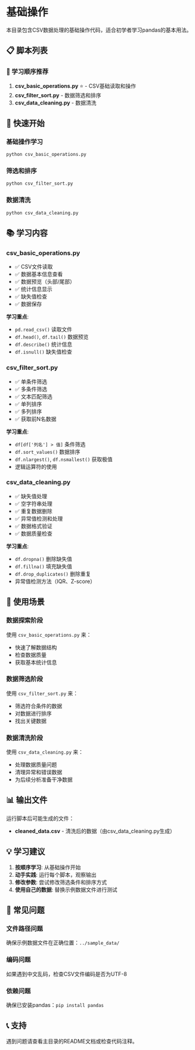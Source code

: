 # 基础操作

本目录包含CSV数据处理的基础操作代码，适合初学者学习pandas的基本用法。

## 📋 脚本列表

### 🎯 学习顺序推荐

1. **csv_basic_operations.py** ⭐ - CSV基础读取和操作
2. **csv_filter_sort.py** - 数据筛选和排序
3. **csv_data_cleaning.py** - 数据清洗

## 🚀 快速开始

### 基础操作学习
```bash
python csv_basic_operations.py
```

### 筛选和排序
```bash
python csv_filter_sort.py
```

### 数据清洗
```bash
python csv_data_cleaning.py
```

## 📚 学习内容

### csv_basic_operations.py
- ✅ CSV文件读取
- ✅ 数据基本信息查看
- ✅ 数据预览（头部/尾部）
- ✅ 统计信息显示
- ✅ 缺失值检查
- ✅ 数据保存

**学习重点**: 
- `pd.read_csv()` 读取文件
- `df.head()`, `df.tail()` 数据预览
- `df.describe()` 统计信息
- `df.isnull()` 缺失值检查

### csv_filter_sort.py
- ✅ 单条件筛选
- ✅ 多条件筛选
- ✅ 文本匹配筛选
- ✅ 单列排序
- ✅ 多列排序
- ✅ 获取前N名数据

**学习重点**:
- `df[df['列名'] > 值]` 条件筛选
- `df.sort_values()` 数据排序
- `df.nlargest()`, `df.nsmallest()` 获取极值
- 逻辑运算符的使用

### csv_data_cleaning.py
- ✅ 缺失值处理
- ✅ 空字符串处理
- ✅ 重复数据删除
- ✅ 异常值检测和处理
- ✅ 数据格式验证
- ✅ 数据质量检查

**学习重点**:
- `df.dropna()` 删除缺失值
- `df.fillna()` 填充缺失值
- `df.drop_duplicates()` 删除重复
- 异常值检测方法（IQR、Z-score）

## 🎯 使用场景

### 数据探索阶段
使用 `csv_basic_operations.py` 来：
- 快速了解数据结构
- 检查数据质量
- 获取基本统计信息

### 数据筛选阶段
使用 `csv_filter_sort.py` 来：
- 筛选符合条件的数据
- 对数据进行排序
- 找出关键数据

### 数据清洗阶段
使用 `csv_data_cleaning.py` 来：
- 处理数据质量问题
- 清理异常和错误数据
- 为后续分析准备干净数据

## 📊 输出文件

运行脚本后可能生成的文件：
- **cleaned_data.csv** - 清洗后的数据（由csv_data_cleaning.py生成）

## 💡 学习建议

1. **按顺序学习**: 从基础操作开始
2. **动手实践**: 运行每个脚本，观察输出
3. **修改参数**: 尝试修改筛选条件和排序方式
4. **使用自己的数据**: 替换示例数据文件进行测试

## 🔧 常见问题

### 文件路径问题
确保示例数据文件在正确位置：`../sample_data/`

### 编码问题
如果遇到中文乱码，检查CSV文件编码是否为UTF-8

### 依赖问题
确保已安装pandas：`pip install pandas`

## 📞 支持

遇到问题请查看主目录的README文档或检查代码注释。